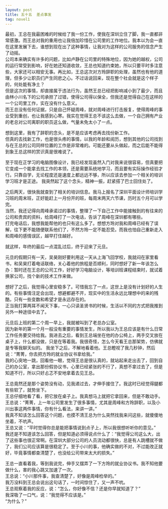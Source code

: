 ```yaml
---
layout: post
title: 五十五  差点事发
tag: novel1
---
```


最初，王总在我最困难的时候给了我一份工作，使我在深圳立住了脚，我一直都非常感激。而王总对我的重用也让我倍加珍惜在公司里的工作地位。我本以为会一直在这里发展下去，谁想到现在出了这种事情，让我对为这样的公司服务的信念产生了动摇。<br />
公司本来确实有许多的问题，比如卢静在公司里的特殊地位，因为她的越权，公司的运行常受到影响，好在她还知道收敛，王总也知道约束她，所以只要平时多注意些，大家还可以相安无事。再比如，王总这次对方玲辞职的处理，虽然也有他的道理，但多少让职员们产生同悲之心。不过话说回来，现在整个社会就是这个样子的，何处能有净土？<br />
但是这次的事情，却直接属于违法行为，虽然王总已经把影响减小到了最少，而且由林小川名下的公司承担了过错，使得公司得以保全，但我还是觉得自己在这样的一个公司里工作，实在没有什么意义。<br />
而王总没有任何证据，只是自己怀疑周峰，就对周峰进行打击报复，使得周峰的事业受到重创，也让我感到心寒。我实在觉得王总不该这么去做，一个自己拥有产业的老总对公司离职的职员这么做，气量未免太小了一点。

想到这里，我有了辞职的念头，是不是应该考虑再去找份新工作。<br />
但真的去找新工作，也是很头疼的事情，以我的年龄和阅历，想到其他的公司找到与在王总的公司同样位置的工作是非常难的。可能还要从头做起，而之后能不能得到象王总这样的赏识真是很难说了。

至于现在正学习的电脑图像设计，我已经发现虽然入门对我来说很容易，但真要把它变成一个能拿去找工作的本领，还是需要系统地学习，而且要有实际操作经验才行。只靠自学，无论程度还是速度上都远远不够，所以应该去参加一个相关的培训学习班才是正途。
我突然起了这个念头，精神一振，赶紧搭了巴士回住处了。

之后两天，很快我就查到了相关的培训信息。我马上报名了深圳平面设计师培训学习班的周末班，正好能赶上一月份开的班，每周末两天六节课，历时五个月可以学完。<br />
当然，我还记得向周峰承诺过的事情，整理了一下自己工作中能接触到的有往来的公司和贵宾的资料，给周峰打了一次电话，告诉了周峰在深圳都有哪些。<br />
打完电话后，我想我能帮他的也只有这么多了。想想方玲对我和周峰已经有了误解，往下更不能随便联系他们了，不然方玲一定不能忍受。而我也怕自己重新走入和周峰的感情误区，越早打住越好。

就这样，年终的最后一点混乱过后，终于迎来了元旦。

元旦的假期只有一天，吴昊刚好要利用这一天从上海飞回学校，我就闷在家里看书，和吴昊打着电话联络，关心着他的旅程是否顺利，同时想好了新一年该怎么办：暂时还在王总的公司工作，好好学习电脑设计，等培训班课程结束时，就试着换家公司，找个新的技术工作来做。

想好了之后，我觉得心里安稳多了。可惜我忘了一点，这世上是没有计划好的人生的。有些事情注定会出现，想避都避不开，现实中的生活永远比理想中的来的残酷，只有一些变数和希望才是永远存在的。<br />
正当我打算两耳不闻天下事，一心只读圣贤书的时候，生活以不同的方式把我推到另外一种途径中去了。

元旦后上班的第二个周一早上，我就被叫到了老总办公室。<br />
因为新年的第一个月一般没有重要的事情发生，所以我以为王总应该是有什么日常工作任务要交待给我。我进去之后，看到王总端坐在他的办公椅上，两手交叉放在桌子上，什么都没做，只是在等着我。我很奇怪，怎么今天看王总那架势，仿佛就是专等我聊天似的。
我坐下之后，不解地看着他。王总瞪视了我几秒钟，然后说：“菁菁，你去把方玲的就业协议书拿给我。”<br />
我的心突地一跳，回看他一眼，觉得王总是很认真的，就站起来走出去了，回到自己的办公室，拿出那份假协议书，心里已经紧张的不行了，真想不拿过去了，但是知道不行，所以只好忐忑不安地拿着去见王总。

王总竟然还是那个姿势没有动，见我递过去，才伸手接住了。我这时已经觉得腿都有些软了，就势坐下。<br />
王总仔细地看了看，把它放在桌子上。我真想马上就把它拿回来，但是不敢动手。<br />
王总说：“菁菁，上一年公司里发生了很多事情，尤其是周峰和方玲辞职，以及小川出事这两件事情，你有什么看法，来讲一讲。”<br />
我真不知该怎么回答这个问题，也摸不清王总为什么突然找我来问这些，就傻傻地坐着，不吭声。<br />
王总又说：“平时觉得你总是能把事情说到点子上，所以我很想听听你的意见。”<br />
我还是不知道该怎么回答，但是知道必须得说点什么了：“我觉得公司这么大，出了这些事也很正常啊。在深圳大部分公司的人员流动都很快，总是有人跳槽就不做了，我们公司应该算是很稳定了。至于小川的事，他确实做的不对，不过能改正就好，毕竟事情都查清楚了，也没给公司带来太大的损失。”

王总一直看着我，等到我说完，伸手又摆弄了一下方玲的就业协议书。我不知他要做什么，害的我心跳又加速了一次。<br />
王总说：“小川那件事，我查清楚了，好像是周峰检举的。”<br />
我万没料到王总会说出这句话了，一时间惊住了，又一声不吭。<br />
王总观察着我的反应，说：“怎么，你好像不信？还是你早就知道了？”<br />
我深吸了一口气，说：“我觉得不应该是。”<br />
“为什么？”

